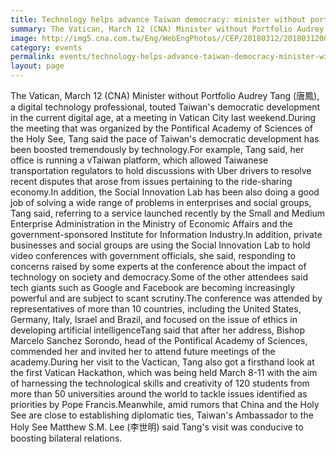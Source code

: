```yaml
---
title: Technology helps advance Taiwan democracy: minister without portfolio
summary: The Vatican, March 12 (CNA) Minister without Portfolio Audrey Tang (唐鳳), a digital technology professional, touted Taiwan's democratic development in the current digital age, at a meeting in Vatican City last weekend.
image: http://img5.cna.com.tw/Eng/WebEngPhotos//CEP/20180312/201803120009t0001.jpg
category: events
permalink: events/technology-helps-advance-taiwan-democracy-minister-without-portfolio/
layout: page
---
```


The Vatican, March 12 (CNA) Minister without Portfolio Audrey Tang (唐鳳), a digital technology professional, touted Taiwan's democratic development in the current digital age, at a meeting in Vatican City last weekend.During the meeting that was organized by the Pontifical Academy of Sciences of the Holy See, Tang said the pace of Taiwan's democratic development has been boosted tremendously by technology.For example, Tang said, her office is running a vTaiwan platform, which allowed Taiwanese transportation regulators to hold discussions with Uber drivers to resolve recent disputes that arose from issues pertaining to the ride-sharing economy.In addition, the Social Innovation Lab has been also doing a good job of solving a wide range of problems in enterprises and social groups, Tang said, referring to a service launched recently by the Small and Medium Enterprise Administration in the Ministry of Economic Affairs and the government-sponsored Institute for Information Industry.In addition, private businesses and social groups are using the Social Innovation Lab to hold video conferences with government officials, she said, responding to concerns raised by some experts at the conference about the impact of technology on society and democracy.Some of the other attendees said tech giants such as Google and Facebook are becoming increasingly powerful and are subject to scant scrutiny.The conference was attended by representatives of more than 10 countries, including the United States, Germany, Italy, Israel and Brazil, and focused on the issue of ethics in developing artificial intelligenceTang said that after her address, Bishop Marcelo Sanchez Sorondo, head of the Pontifical Academy of Sciences, commended her and invited her to attend future meetings of the academy.During her visit to the Vactican, Tang also got a firsthand look at the first Vatican Hackathon, which was being held March 8-11 with the aim of harnessing the technological skills and creativity of 120 students from more than 50 universities around the world to tackle issues identified as priorities by Pope Francis.Meanwhile, amid rumors that China and the Holy See are close to establishing diplomatic ties, Taiwan's Ambassador to the Holy See Matthew S.M. Lee (李世明) said Tang's visit was conducive to boosting bilateral relations.  
